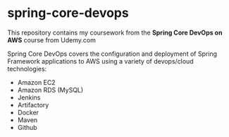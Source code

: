 # spring-core-devops

This repository contains my coursework from the **Spring Core DevOps on AWS** course from Udemy.com

Spring Core DevOps covers the configuration and deployment of Spring Framework applications to AWS using a variety of
devops/cloud technologies:

* Amazon EC2
* Amazon RDS (MySQL)
* Jenkins
* Artifactory
* Docker
* Maven
* Github


